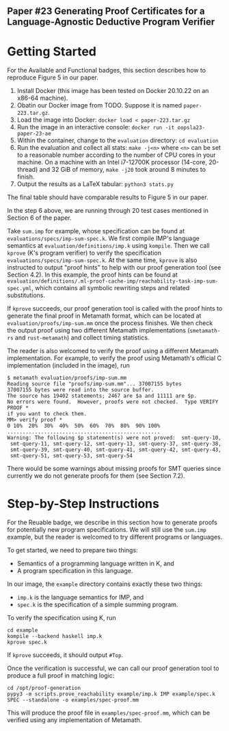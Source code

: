 Paper #23 Generating Proof Certificates for a Language-Agnostic Deductive Program Verifier
---

# Getting Started

For the Available and Functional badges, this section describes how to reproduce Figure 5 in our paper.

1. Install Docker (this image has been tested on Docker 20.10.22 on an x86-64 machine).
2. Obatin our Docker image from TODO. Suppose it is named `paper-223.tar.gz`.
3. Load the image into Docker: `docker load < paper-223.tar.gz`
4. Run the image in an interactive console: `docker run -it oopsla23-paper-23-ae`
5. Within the container, change to the `evaluation` directory: `cd evaluation`
6. Run the evaluation and collect all stats: `make -j<n>` where `<n>` can be set to a reasonable number according to the number of CPU cores in your machine.
   On a machine with an Intel i7-12700K processor (14-core, 20-thread) and 32 GiB of memory, `make -j20` took around 8 minutes to finish.
7. Output the results as a LaTeX tabular: `python3 stats.py`

The final table should have comparable results to Figure 5 in our paper.

In the step 6 above, we are running through 20 test cases mentioned in Section 6 of the paper.

Take `sum.imp` for example, whose specification can be found at `evaluations/specs/imp-sum-spec.k`.
We first compile IMP's language semantics at `evaluation/definitions/imp.k` using `kompile`.
Then we call `kprove` (K's program verifier) to verify the specification `evaluations/specs/imp-sum-spec.k`.
At the same time, `kprove` is also instructed to output "proof hints" to help with our proof generation tool (see Section 4.2).
In this example, the proof hints can be found at `evaluation/definitions/.ml-proof-cache-imp/reachability-task-imp-sum-spec.yml`, which contains all symbolic rewriting steps and related substitutions.

If `kprove` succeeds, our proof generation tool is called with the proof hints to generate the final proof in Metamath format,
which can be located at `evaluation/proofs/imp-sum.mm` once the process finishes.
We then check the output proof using two different Metamath implementations (`smetamath-rs` and `rust-metamath`) and collect timing statistics.

The reader is also welcomed to verify the proof using a different Metamath implementation.
For example, to verify the proof using Metamath's official C implementation (included in the image), run
```
$ metamath evaluation/proofs/imp-sum.mm
Reading source file "proofs/imp-sum.mm"... 37007155 bytes
37007155 bytes were read into the source buffer.
The source has 19402 statements; 2467 are $a and 11111 are $p.
No errors were found.  However, proofs were not checked.  Type VERIFY PROOF *
if you want to check them.
MM> verify proof *
0 10%  20%  30%  40%  50%  60%  70%  80%  90% 100%
..................................................
Warning: The following $p statement(s) were not proved:  smt-query-10,
 smt-query-11, smt-query-12, smt-query-13, smt-query-37, smt-query-38,
 smt-query-39, smt-query-40, smt-query-41, smt-query-42, smt-query-43,
 smt-query-51, smt-query-53, smt-query-54
```
There would be some warnings about missing proofs for SMT queries since currently we do not generate proofs for them (see Section 7.2).

# Step-by-Step Instructions

For the Reuable badge, we describe in this section how to generate proofs for potentially new program specifications.
We will still use the `sum.imp` example, but the reader is welcomed to try different programs or languages.

To get started, we need to prepare two things:
- Semantics of a programming language written in K, and
- A program specification in this language.

In our image, the `example` directory contains exactly these two things:
- `imp.k` is the language semantics for IMP, and
- `spec.k` is the specification of a simple summing program.

To verify the specification using K, run
```
cd example
kompile --backend haskell imp.k
kprove spec.k
```
If `kprove` succeeds, it should output `#Top`.

Once the verification is successful, we can call our proof generation tool to produce a full proof in matching logic:
```
cd /opt/proof-generation
pypy3 -m scripts.prove_reachability example/imp.k IMP example/spec.k SPEC --standalone -o examples/spec-proof.mm
```
This will produce the proof file in `examples/spec-proof.mm`, which can be verified using any implementation of Metamath.
